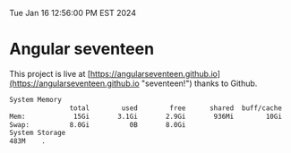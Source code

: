Tue Jan 16 12:56:00 PM EST 2024

# Angular seventeen


This project is live at [https://angularseventeen.github.io](https://angularseventeen.github.io "seventeen!") thanks to Github.

```bash
System Memory
               total        used        free      shared  buff/cache   available
Mem:            15Gi       3.1Gi       2.9Gi       936Mi        10Gi        12Gi
Swap:          8.0Gi          0B       8.0Gi
System Storage
483M	.
```
